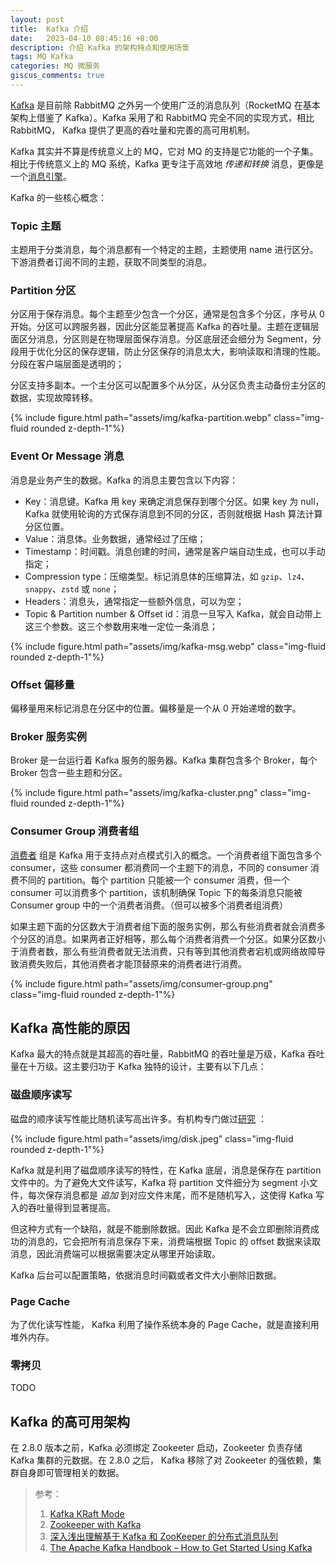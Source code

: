 ```yaml
---
layout: post
title:  Kafka 介绍
date:   2023-04-10 08:45:16 +8:00
description: 介绍 Kafka 的架构特点和使用场景
tags: MQ Kafka
categories: MQ 微服务
giscus_comments: true
---
```


[Kafka](https://kafka.apache.org/) 是目前除 RabbitMQ 之外另一个使用广泛的消息队列（RocketMQ 在基本架构上借鉴了 Kafka）。Kafka 采用了和 RabbitMQ 完全不同的实现方式，相比 RabbitMQ， Kafka 提供了更高的吞吐量和完善的高可用机制。

Kafka 其实并不算是传统意义上的 MQ，它对 MQ 的支持是它功能的一个子集。相比于传统意义上的 MQ 系统，Kafka 更专注于高效地 *传递和转换* 消息，更像是一个[消息引擎](https://learn.lianglianglee.com/%E4%B8%93%E6%A0%8F/Kafka%E6%A0%B8%E5%BF%83%E6%8A%80%E6%9C%AF%E4%B8%8E%E5%AE%9E%E6%88%98/01%20%20%E6%B6%88%E6%81%AF%E5%BC%95%E6%93%8E%E7%B3%BB%E7%BB%9FABC.md)。

Kafka 的一些核心概念：

### Topic 主题

主题用于分类消息，每个消息都有一个特定的主题，主题使用 name 进行区分。下游消费者订阅不同的主题，获取不同类型的消息。

### Partition 分区

分区用于保存消息。每个主题至少包含一个分区，通常是包含多个分区，序号从 0 开始。分区可以跨服务器，因此分区能显著提高 Kafka 的吞吐量。主题在逻辑层面区分消息，分区则是在物理层面保存消息。分区底层还会细分为 Segment，分段用于优化分区的保存逻辑，防止分区保存的消息太大，影响读取和清理的性能。分段在客户端层面是透明的；

分区支持多副本。一个主分区可以配置多个从分区，从分区负责主动备份主分区的数据，实现故障转移。

<div class="row mt-3">
    <div class="col-sm mt-3 mt-md-0">
        {% include figure.html path="assets/img/kafka-partition.webp" class="img-fluid rounded z-depth-1"%}
    </div>
</div>

### Event Or Message 消息

消息是业务产生的数据。Kafka 的消息主要包含以下内容：

- Key：消息键。Kafka 用 key 来确定消息保存到哪个分区。如果 key 为 null，Kafka 就使用轮询的方式保存消息到不同的分区，否则就根据 Hash 算法计算分区位置。
- Value：消息体。业务数据，通常经过了压缩；
- Timestamp：时间戳。消息创建的时间，通常是客户端自动生成，也可以手动指定；
- Compression type：压缩类型。标记消息体的压缩算法，如 `gzip`、`lz4`、`snappy`、`zstd` 或 `none`；
- Headers：消息头，通常指定一些额外信息，可以为空；
- Topic & Partition number & Offset id：消息一旦写入 Kafka，就会自动带上这三个参数。这三个参数用来唯一定位一条消息；

<div class="row mt-3">
    <div class="col-sm mt-3 mt-md-0">
        {% include figure.html path="assets/img/kafka-msg.webp" class="img-fluid rounded z-depth-1"%}
    </div>
</div>

### Offset 偏移量

偏移量用来标记消息在分区中的位置。偏移量是一个从 0 开始递增的数字。

### Broker 服务实例

Broker 是一台运行着 Kafka 服务的服务器。Kafka 集群包含多个 Broker，每个 Broker 包含一些主题和分区。

<div class="row mt-3">
    <div class="col-sm mt-3 mt-md-0">
        {% include figure.html path="assets/img/kafka-cluster.png" class="img-fluid rounded z-depth-1"%}
    </div>
</div>

### Consumer Group 消费者组

[消费者](https://www.conduktor.io/kafka/kafka-consumer-groups-and-consumer-offsets/) 组是 Kafka 用于支持点对点模式引入的概念。一个消费者组下面包含多个 consumer，这些 consumer 都消费同一个主题下的消息，不同的 consumer 消费不同的 partition。每个 partition 只能被一个 consumer 消费，但一个 consumer 可以消费多个 partition，该机制确保 Topic 下的每条消息只能被 Consumer group 中的一个消费者消费。（但可以被多个消费者组消费）

如果主题下面的分区数大于消费者组下面的服务实例，那么有些消费者就会消费多个分区的消息。如果两者正好相等，那么每个消费者消费一个分区。如果分区数小于消费者数，那么有些消费者就无法消费，只有等到其他消费者宕机或网络故障导致消费失败后，其他消费者才能顶替原来的消费者进行消费。

<div class="row mt-3">
    <div class="col-sm mt-3 mt-md-0">
        {% include figure.html path="assets/img/consumer-group.png" class="img-fluid rounded z-depth-1"%}
    </div>
</div>

## Kafka 高性能的原因

Kafka 最大的特点就是其超高的吞吐量，RabbitMQ 的吞吐量是万级，Kafka 吞吐量在十万级。这主要归功于 Kafka 独特的设计，主要有以下几点：

### 磁盘顺序读写

磁盘的顺序读写性能比随机读写高出许多。有机构专门做过[研究](https://queue.acm.org/detail.cfm?id=1563874) ：

<div class="row mt-3">
    <div class="col-sm mt-3 mt-md-0">
        {% include figure.html path="assets/img/disk.jpeg" class="img-fluid rounded z-depth-1"%}
    </div>
</div>

Kafka 就是利用了磁盘顺序读写的特性，在 Kafka 底层，消息是保存在 partition 文件中的。为了避免大文件读写，Kafka 将 partition 文件细分为 segment 小文件，每次保存消息都是 *追加* 到对应文件末尾，而不是随机写入，这使得 Kafka 写入的吞吐量得到显著提高。

但这种方式有一个缺陷，就是不能删除数据。因此 Kafka 是不会立即删除消费成功的消息的，它会把所有消息保存下来，消费端根据 Topic 的 offset 数据来读取消息，因此消费端可以根据需要决定从哪里开始读取。

Kafka 后台可以配置策略，依据消息时间戳或者文件大小删除旧数据。

### Page Cache

为了优化读写性能， Kafka 利用了操作系统本身的 Page Cache，就是直接利用堆外内存。

### 零拷贝

TODO

## Kafka 的高可用架构

在 2.8.0 版本之前，Kafka 必须绑定 Zookeeter 启动，Zookeeter 负责存储 Kafka 集群的元数据。在 2.8.0 之后， Kafka 移除了对 Zookeeter 的强依赖，集群自身即可管理相关的数据。

> 参考：
> 1. [Kafka KRaft Mode](https://www.conduktor.io/kafka/kafka-kraft-mode/)
> 2. [Zookeeper with Kafka](https://www.conduktor.io/kafka/zookeeper-with-kafka/)
> 3. [深入浅出理解基于 Kafka 和 ZooKeeper 的分布式消息队列](https://gitbook.cn/books/5ae1e77197c22f130e67ec4e/index.html)
> 4. [The Apache Kafka Handbook – How to Get Started Using Kafka](https://www.freecodecamp.org/news/apache-kafka-handbook/#consumer-groups-in-kafka)



